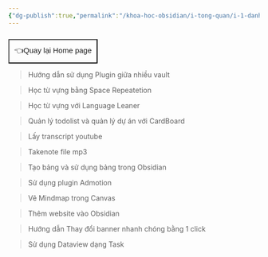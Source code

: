 ```yaml
---
{"dg-publish":true,"permalink":"/khoa-hoc-obsidian/i-tong-quan/i-1-danh-sach-bai-hoc/danh-sach-bai-hoc-obsidian-nang-cao/"}
---
```



<div style="display: flex; justify-content: left; cursor: pointer;"> <a href="https://khoahocobsidian.com/" target="_blank"> <button style=" font-size: 15px; padding: 10px; height: fit-content; margin-top: 10px; background: var(--text-accent); font-weight: 10; color: var(--text-on-accent); "> 👈Quay lại Home page </button> </a> </div>



> Hướng dẫn sử dụng Plugin giữa nhiều vault

> Học từ vựng bằng Space Repeatetion

> Học từ vựng với Language Leaner

> Quản lý todolist và quản lý dự án với CardBoard

> Lấy transcript youtube

> Takenote file mp3

> Tạo bảng và sử dụng bảng trong Obsidian

> Sử dụng plugin Admotion

> Vẽ Mindmap trong Canvas

> Thêm website vào Obsidian

> Hướng dẫn Thay đổi banner nhanh chóng bằng 1 click

>Sử dụng Dataview dạng Task